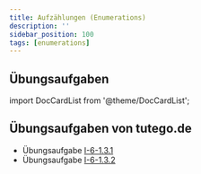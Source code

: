 ```yaml
---
title: Aufzählungen (Enumerations)
description: ''
sidebar_position: 100
tags: [enumerations]
---
```


## Übungsaufgaben

import DocCardList from '@theme/DocCardList';

<DocCardList />

## Übungsaufgaben von tutego.de

- Übungsaufgabe [I-6-1.3.1](https://tutego.de/javabuch/aufgaben/oop_classes.html#_radio_eine_am_fm_modulation_geben)
- Übungsaufgabe [I-6-1.3.2](https://tutego.de/javabuch/aufgaben/oop_classes.html#_g%C3%BCltige_start_und_endfrequenz_bei_modulation_setzen)
